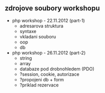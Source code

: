 zdrojove soubory workshopu
--------------------------
* php workshop - 22.11.2012 (part-1)
  - adresarova struktura
  - syntaxe
  - vkladani souboru
  - oop
  - db
* php workshop - 26.11.2012 (part-2)
  - string
  - array
  - databaze pod drobnohledem (PDO)
  - ?session, cookie, autorizace
  - ?propojeni db + form
  - ?priklad rezervace
